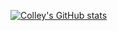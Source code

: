 [![Colley's GitHub stats](https://github-readme-stats.vercel.app/api?username=0xcolley&show_icons=true)](https://github.com/anuraghazra/github-readme-stats)

